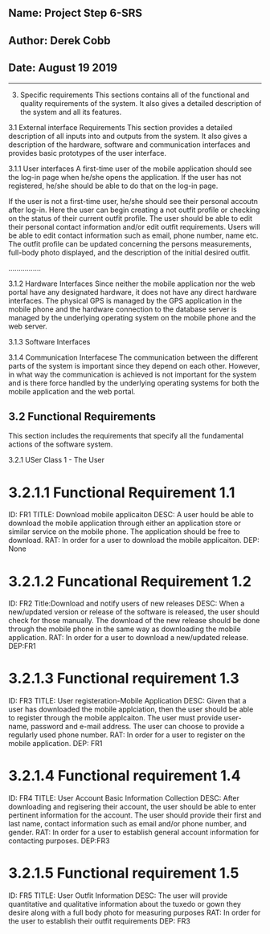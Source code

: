 ## Name: Project Step 6-SRS

## Author: Derek Cobb

## Date: August 19 2019

---------------------------------------------------------------------

3. Specific requirements
This sections contains all of the functional and quality requirements of the system. It also gives a detailed description
of the system and all its features.

3.1 External interface Requirements
This section provides a detailed description of all inputs into and outputs from the system. It also gives a description
of the hardware, software and communication interfaces and provides basic prototypes of the user interface.

3.1.1 User interfaces
A first-time user of the mobile application should see the log-in page when he/she opens the application. If the user
has not registered, he/she should be able to do that on the log-in page.

If the user is not a first-time user, he/she should see their personal accoutn after log-in. Here the user can begin
creating a not outfit profile or checking on the status of their current outfit profile. The user should be able to
edit their personal contact information and/or edit outfit requirements. Users will be able to edit contact information
such as email, phone number, name etc. The outfit profile can be updated concerning the persons measurements, full-body
photo displayed, and the description of the initial desired outfit.

................


3.1.2 Hardware Interfaces
Since neither the mobile application nor the web portal have any designated hardware, it does not have any direct hardware
interfaces. The physical GPS is managed by the GPS application in the mobile phone and the hardware connection to the database
server is managed by the underlying operating system on the mobile phone and the web server.

3.1.3 Software Interfaces

3.1.4 Communication Interfacese
The communication between the different parts of the system is important since they depend on each other. However, in what way
the communication is achieved is not important for the system and is there force handled by the underlying operating systems for
both the mobile application and the web portal.


## 3.2 Functional Requirements
This section includes the requirements that specify all the fundamental actions of the software system.

3.2.1 USer Class 1 - The User

# 3.2.1.1 Functional Requirement 1.1

ID: FR1
TITLE: Download mobile applicaiton
DESC: A user hould be able to download the mobile application through either an application store or similar service
on the mobile phone. The application should be free to download.
RAT: In order for a user to download the mobile applicaiton.
DEP: None

# 3.2.1.2 Funcational Requirement 1.2

ID: FR2
Title:Download and notify users of new releases
DESC: When a new/updated version or release of the software is released, the user should check for those manually.
The download of the new release should be done through the mobile phone in the same way as downloading the mobile application.
RAT: In order for a user to download a new/updated release.
DEP:FR1

# 3.2.1.3 Functional requirement 1.3

ID: FR3
TITLE: User registeration-Mobile Application
DESC: Given that a user has downloaded the mobile applciation, then the user should be able to register through the mobile applcaiton.
The user must provide user-name, password and e-mail address. The user can choose to provide a regularly used phone number.
RAT: In order for a user to register on the mobile application.
DEP: FR1  

# 3.2.1.4 Functional requirement 1.4

ID: FR4
TITLE: User Account Basic Information Collection
DESC: After downloading and regisering their account, the user should be able to enter pertinent information for the account. The user
should provide their first and last name, contact information such as email and/or phone number, and gender.
RAT: In order for a user to establish general account information for contacting purposes.
DEP:FR3

# 3.2.1.5 Functional requirement 1.5

ID: FR5
TITLE: User Outfit Information
DESC: The user will provide quantitative and qualitative information about the tuxedo or gown they desire along with a full body photo for
measuring purposes
RAT: In order for the user to establish their outfit requirements
DEP: FR3